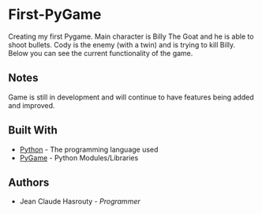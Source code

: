 # First-PyGame

Creating my first Pygame. Main character is Billy The Goat and he is able to shoot bullets. Cody is the enemy (with a twin) and is trying to kill Billy. Below you can see the current functionality of the game.



## Notes

Game is still in development and will continue to have features being added and improved. 

## Built With

* [Python](https://www.python.org/) - The programming language used
* [PyGame](https://www.pygame.org/news) - Python Modules/Libraries

## Authors
* Jean Claude Hasrouty - *Programmer*


